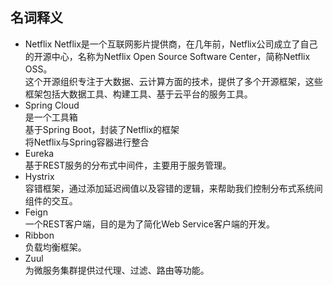 ## 名词释义

- Netflix
  Netflix是一个互联网影片提供商，在几年前，Netflix公司成立了自己的开源中心，名称为Netflix Open Source Software Center，简称Netflix OSS。  
  这个开源组织专注于大数据、云计算方面的技术，提供了多个开源框架，这些框架包括大数据工具、构建工具、基于云平台的服务工具。
- Spring Cloud  
  是一个工具箱  
  基于Spring Boot，封装了Netflix的框架  
  将Netflix与Spring容器进行整合
- Eureka  
  基于REST服务的分布式中间件，主要用于服务管理。
- Hystrix  
  容错框架，通过添加延迟阀值以及容错的逻辑，来帮助我们控制分布式系统间组件的交互。
- Feign  
  一个REST客户端，目的是为了简化Web Service客户端的开发。
- Ribbon  
  负载均衡框架。
- Zuul  
  为微服务集群提供过代理、过滤、路由等功能。